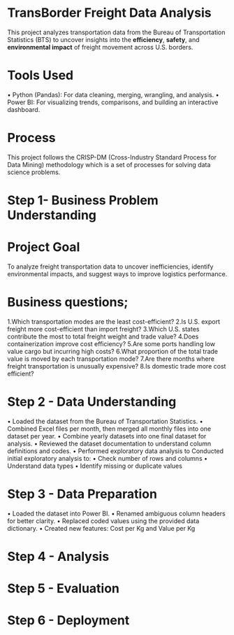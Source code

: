 # TransBorder Freight Data Analysis
This project analyzes transportation data from the Bureau of Transportation Statistics (BTS) to uncover insights into the **efficiency**, **safety**, and **environmental impact** of freight movement across U.S. borders.

# Tools Used
• Python (Pandas): For data cleaning, merging, wrangling, and analysis.
• Power BI: For visualizing trends, comparisons, and building an interactive dashboard.

# Process
This project follows the CRISP-DM (Cross-Industry Standard Process for Data Mining) methodology which is a set of processes for solving data science problems. 

# Step 1- Business Problem Understanding
# Project Goal
To analyze freight transportation data to uncover inefficiencies, identify environmental impacts, and suggest ways to improve logistics performance.

# Business questions; 
1.Which transportation modes are the least cost-efficient?
2.Is U.S. export freight more cost-efficient than import freight?
3.Which U.S. states contribute the most to total freight weight and trade value?
4.Does containerization improve cost efficiency?
5.Are some ports handling low value cargo but incurring high costs?
6.What proportion of the total trade value is moved by each transportation mode?
7.Are there months where freight transportation is unusually expensive?
8.Is domestic trade more cost efficient?

# Step 2 - Data Understanding 
• Loaded the dataset from the Bureau of Transportation Statistics.
• Combined Excel files per month, then merged all monthly files into one dataset per year.
• Combine yearly datasets into one final dataset for analysis.
• Reviewed the dataset documentation to understand column definitions and codes.
• Performed exploratory data analysis to Conducted initial exploratory analysis to:
•	Check number of rows and columns
•	Understand data types
•	Identify missing or duplicate values

# Step 3 - Data Preparation
• Loaded the dataset into Power BI.
•	Renamed ambiguous column headers  for better clarity.
•	Replaced coded values using the provided data dictionary.
•	Created new features: Cost per Kg and Value per Kg 


# Step 4 - Analysis

# Step 5 - Evaluation 

# Step 6 - Deployment 
